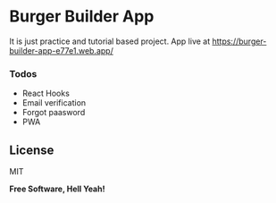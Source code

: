 # Burger Builder App

It is just practice and tutorial based project. App live at https://burger-builder-app-e77e1.web.app/

### Todos

 - React Hooks
 - Email verification
 - Forgot paasword
 - PWA

License
----

MIT


**Free Software, Hell Yeah!**

